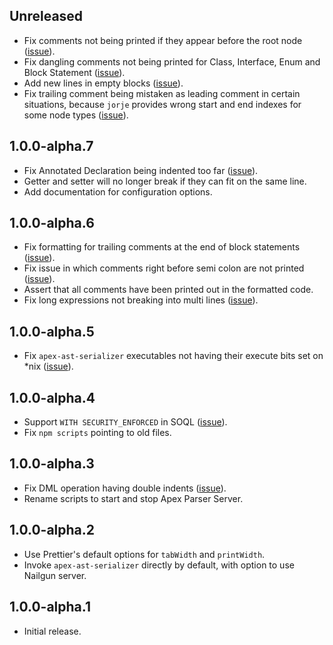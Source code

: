 ## Unreleased
- Fix comments not being printed if they appear before the root node ([issue](https://github.com/dangmai/prettier-plugin-apex/issues/17)).
- Fix dangling comments not being printed for Class, Interface, Enum and Block Statement ([issue](https://github.com/dangmai/prettier-plugin-apex/issues/13)).
- Add new lines in empty blocks ([issue](https://github.com/dangmai/prettier-plugin-apex/issues/15)).
- Fix trailing comment being mistaken as leading comment in certain situations,
because `jorje` provides wrong start and end indexes for some node types ([issue](https://github.com/dangmai/prettier-plugin-apex/issues/19)).

## 1.0.0-alpha.7
- Fix Annotated Declaration being indented too far ([issue](https://github.com/dangmai/prettier-plugin-apex/issues/18)).
- Getter and setter will no longer break if they can fit on the same line.
- Add documentation for configuration options.

## 1.0.0-alpha.6
- Fix formatting for trailing comments at the end of block statements ([issue](https://github.com/dangmai/prettier-plugin-apex/issues/12)).
- Fix issue in which comments right before semi colon are not printed ([issue](https://github.com/dangmai/prettier-plugin-apex/issues/11)).
- Assert that all comments have been printed out in the formatted code.
- Fix long expressions not breaking into multi lines ([issue](https://github.com/dangmai/prettier-plugin-apex/issues/16)).

## 1.0.0-alpha.5

- Fix `apex-ast-serializer` executables not having their execute bits set on *nix ([issue](https://github.com/dangmai/prettier-plugin-apex/issues/10)).

## 1.0.0-alpha.4

- Support `WITH SECURITY_ENFORCED` in SOQL ([issue](https://github.com/dangmai/prettier-plugin-apex/issues/9)).
- Fix `npm scripts` pointing to old files.

## 1.0.0-alpha.3

- Fix DML operation having double indents ([issue](https://github.com/dangmai/prettier-plugin-apex/issues/8)).
- Rename scripts to start and stop Apex Parser Server.

## 1.0.0-alpha.2

- Use Prettier's default options for `tabWidth` and `printWidth`.
- Invoke `apex-ast-serializer` directly by default,
with option to use Nailgun server.

## 1.0.0-alpha.1

- Initial release.
